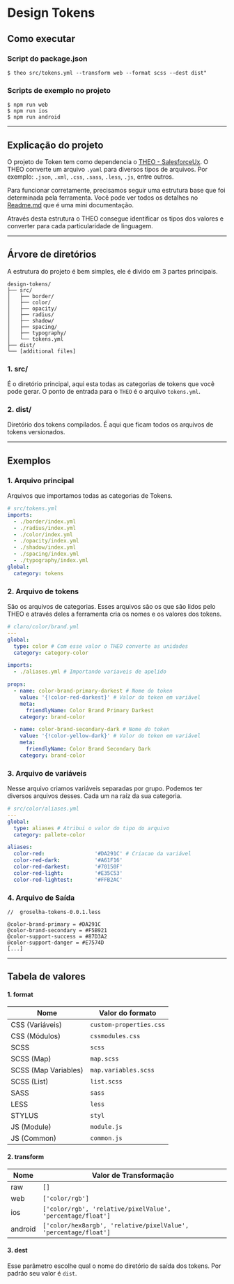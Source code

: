 # Design Tokens

## Como executar

### Script do package.json
```
$ theo src/tokens.yml --transform web --format scss --dest dist"
```

### Scripts de exemplo no projeto
```
$ npm run web
$ npm run ios
$ npm run android
```

---

## Explicação do projeto
O projeto de Token tem como dependencia o [THEO - SalesforceUx](https://github.com/salesforce-ux/theo). O THEO converte um arquivo `.yaml` para diversos tipos de arquivos. Por exemplo: `.json`, `.xml`, `.css`, `.sass`, `.less`, `.js`, entre outros.

Para funcionar corretamente, precisamos seguir uma estrutura base que foi determinada pela ferramenta. Você pode ver todos os detalhes no [Readme.md](https://github.com/salesforce-ux/theo) que é uma mini documentação.

Através desta estrutura o THEO consegue identificar os tipos dos valores e converter para cada particularidade de linguagem.

---

## Árvore de diretórios
A estrutura do projeto é bem simples, ele é divido em 3 partes principais.


```
design-tokens/
├── src/
│   ├── border/
│   ├── color/
│   ├── opacity/
│   ├── radius/
│   ├── shadow/
│   ├── spacing/
│   ├── typography/
│   └── tokens.yml
├── dist/
└── [additional files]
```

### 1. src/
É o diretório principal, aqui esta todas as categorias de tokens que você pode gerar. O ponto de entrada para o `THEO` é o arquivo `tokens.yml`.

### 2. dist/
Diretório dos tokens compilados. É aqui que ficam todos os arquivos de tokens versionados.

---

## Exemplos

### 1. Arquivo principal
Arquivos que importamos todas as categorias de Tokens.
```yml
# src/tokens.yml
imports:
  - ./border/index.yml
  - ./radius/index.yml
  - ./color/index.yml
  - ./opacity/index.yml
  - ./shadow/index.yml
  - ./spacing/index.yml
  - ./typography/index.yml
global:
  category: tokens
```

### 2. Arquivo de tokens
São os arquivos de categorias. Esses arquivos são os que são lidos pelo THEO e através deles a ferramenta cria os nomes e os valores dos tokens.

```yml
# claro/color/brand.yml
---
global:
  type: color # Com esse valor o THEO converte as unidades
  category: category-color

imports:
  - ./aliases.yml # Importando variaveis de apelido

props:
  - name: color-brand-primary-darkest # Nome do token
    value: '{!color-red-darkest}' # Valor do token em variável
    meta:
      friendlyName: Color Brand Primary Darkest
    category: brand-color

  - name: color-brand-secondary-dark # Nome do token
    value: '{!color-yellow-dark}' # Valor do token em variável
    meta:
      friendlyName: Color Brand Secondary Dark
    category: brand-color
```

### 3. Arquivo de variáveis
Nesse arquivo criamos variáveis separadas por grupo. Podemos ter diversos arquivos desses. Cada um na raíz da sua categoria.

```yml
# src/color/aliases.yml
---
global:
  type: aliases # Atribui o valor do tipo do arquivo
  category: pallete-color

aliases:
  color-red:                '#DA291C' # Criacao da variável
  color-red-dark:           '#A61F16'
  color-red-darkest:        '#70150F'
  color-red-light:          '#E35C53'
  color-red-lightest:       '#FFB2AC'
```

### 4. Arquivo de Saída

```less
//  groselha-tokens-0.0.1.less

@color-brand-primary = #DA291C
@color-brand-secondary = #F5B921
@color-support-success = #87D3A2
@color-support-danger = #E7574D
[...]
```

---

## Tabela de valores

#### 1. format
Nome            | Valor do formato
-------------------- | ----------------------
CSS (Variáveis)      | `custom-properties.css`
CSS (Módulos)        | `cssmodules.css`
SCSS                 | `scss`
SCSS (Map)           | `map.scss`
SCSS (Map Variables) | `map.variables.scss`
SCSS (List)          | `list.scss`
SASS                 | `sass`
LESS                 | `less`
STYLUS               | `styl`
JS (Module)          | `module.js`
JS (Common)          | `common.js`

#### 2. transform
Nome    | Valor de Transformação
------- | ----------------------
raw     | `[]`
web     | `['color/rgb']`
ios     | `['color/rgb', 'relative/pixelValue', 'percentage/float']`
android | `['color/hex8argb', 'relative/pixelValue', 'percentage/float']`

#### 3. dest
Esse parâmetro escolhe qual o nome do diretório de saída dos tokens. Por padrão seu valor é `dist`.

